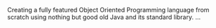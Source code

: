Creating a fully featured Object Oriented Programming language from scratch using nothing but good old Java and its standard library.
...
